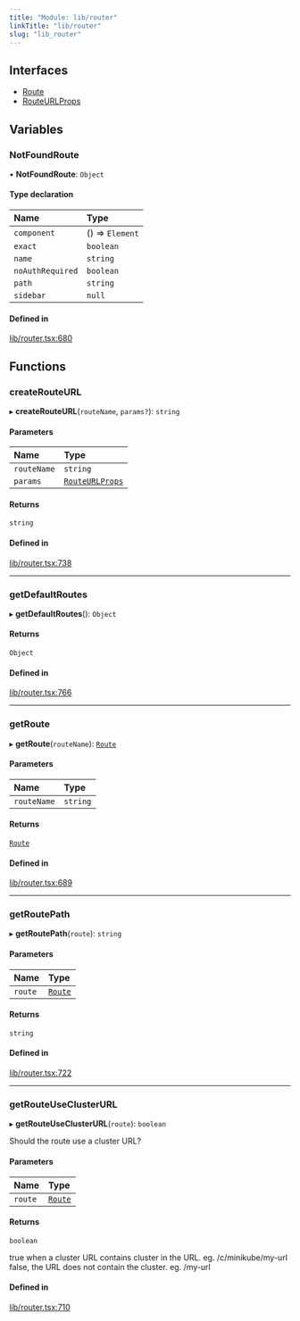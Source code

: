 ```yaml
---
title: "Module: lib/router"
linkTitle: "lib/router"
slug: "lib_router"
---
```


## Interfaces

- [Route](../interfaces/lib_router.Route.md)
- [RouteURLProps](../interfaces/lib_router.RouteURLProps.md)

## Variables

### NotFoundRoute

• **NotFoundRoute**: `Object`

#### Type declaration

| Name | Type |
| :------ | :------ |
| `component` | () => `Element` |
| `exact` | `boolean` |
| `name` | `string` |
| `noAuthRequired` | `boolean` |
| `path` | `string` |
| `sidebar` | ``null`` |

#### Defined in

[lib/router.tsx:680](https://github.com/headlamp-k8s/headlamp/blob/1093c364/frontend/src/lib/router.tsx#L680)

## Functions

### createRouteURL

▸ **createRouteURL**(`routeName`, `params?`): `string`

#### Parameters

| Name | Type |
| :------ | :------ |
| `routeName` | `string` |
| `params` | [`RouteURLProps`](../interfaces/lib_router.RouteURLProps.md) |

#### Returns

`string`

#### Defined in

[lib/router.tsx:738](https://github.com/headlamp-k8s/headlamp/blob/1093c364/frontend/src/lib/router.tsx#L738)

___

### getDefaultRoutes

▸ **getDefaultRoutes**(): `Object`

#### Returns

`Object`

#### Defined in

[lib/router.tsx:766](https://github.com/headlamp-k8s/headlamp/blob/1093c364/frontend/src/lib/router.tsx#L766)

___

### getRoute

▸ **getRoute**(`routeName`): [`Route`](../interfaces/lib_router.Route.md)

#### Parameters

| Name | Type |
| :------ | :------ |
| `routeName` | `string` |

#### Returns

[`Route`](../interfaces/lib_router.Route.md)

#### Defined in

[lib/router.tsx:689](https://github.com/headlamp-k8s/headlamp/blob/1093c364/frontend/src/lib/router.tsx#L689)

___

### getRoutePath

▸ **getRoutePath**(`route`): `string`

#### Parameters

| Name | Type |
| :------ | :------ |
| `route` | [`Route`](../interfaces/lib_router.Route.md) |

#### Returns

`string`

#### Defined in

[lib/router.tsx:722](https://github.com/headlamp-k8s/headlamp/blob/1093c364/frontend/src/lib/router.tsx#L722)

___

### getRouteUseClusterURL

▸ **getRouteUseClusterURL**(`route`): `boolean`

Should the route use a cluster URL?

#### Parameters

| Name | Type |
| :------ | :------ |
| `route` | [`Route`](../interfaces/lib_router.Route.md) |

#### Returns

`boolean`

true when a cluster URL contains cluster in the URL. eg. /c/minikube/my-url
  false, the URL does not contain the cluster. eg. /my-url

#### Defined in

[lib/router.tsx:710](https://github.com/headlamp-k8s/headlamp/blob/1093c364/frontend/src/lib/router.tsx#L710)
